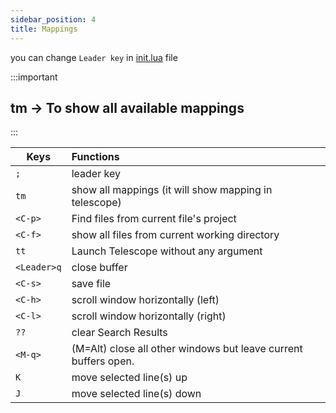 ```yaml
---
sidebar_position: 4
title: Mappings
---
```





you can change `Leader key` in [init.lua](https://github.com/Abstract-IDE/Abstract/blob/main/init.lua) file

:::important
## tm  ->  To show all available mappings
:::

| Keys            | Functions                                                              |
| ----------------|:---------------------------------------------------------------------- |
| `;`             | leader key                                                             |
| `tm`            | show all mappings (it will show mapping in telescope)                  |
| `<C-p>`         | Find files from current file's project                                 |
| `<C-f>`         | show all files from current working directory                          |
| `tt`            | Launch Telescope without any argument                                  |
| `<Leader>q`     | close buffer                                                           |
| `<C-s>`         | save file                                                              |
| `<C-h>`         | scroll window horizontally (left)                                      |
| `<C-l>`         | scroll window horizontally (right)                                     |
| `??`            | clear Search Results                                                   |
| `<M-q>`         | (M=Alt) close all other windows but leave current buffers    open.     |
| `K`             | move selected line(s) up                                               |
| `J`             | move selected line(s) down                                             |
